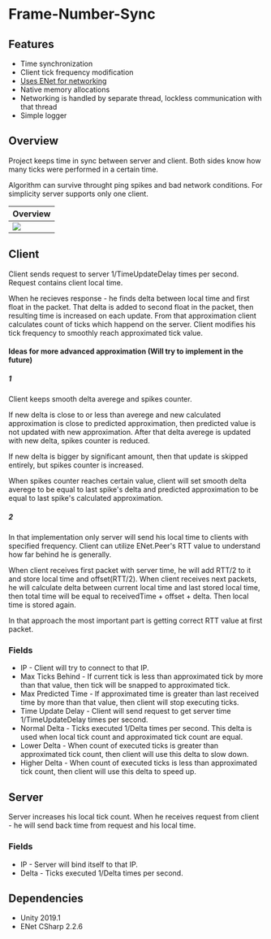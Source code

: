 # Frame-Number-Sync

## Features
- Time synchronization
- Client tick frequency modification
- [Uses ENet for networking](https://github.com/nxrighthere/ENet-CSharp)
- Native memory allocations
- Networking is handled by separate thread, lockless communication with that thread
- Simple logger

## Overview
Project keeps time in sync between server and client. Both sides know how many ticks were performed in a certain time.


Algorithm can survive throught ping spikes and bad network conditions. 
For simplicity server supports only one client.

| Overview  |  
|--|
| [![][preview1]](https://www.youtube.com/watch?v=tZppqKbpuL4) |

## Client
Client sends request to server 1/TimeUpdateDelay times per second. Request contains client local time.

When he recieves response - he finds delta between local time and first float in the packet. 
That delta is added to second float in the packet, then resulting time is increased on each update.
From that approximation client calculates count of ticks which happend on the server.
Client modifies his tick frequency to smoothly reach approximated tick value. 

#### Ideas for more advanced approximation (Will try to implement in the future)
##### 1
Client keeps smooth delta averege and spikes counter.
 
If new delta is close to or less than averege and new calculated approximation is close to predicted approximation, then predicted value is not updated with new approximation. After that delta averege is updated with new delta, spikes counter is reduced.

If new delta is bigger by significant amount, then that update is skipped entirely, but spikes counter is increased.

When spikes counter reaches certain value, client will set smooth delta averege to be equal to last spike's delta and predicted approximation to be equal to last spike's calculated approximation.
##### 2
In that implementation only server will send his local time to clients with specified frequency.
Client can utilize ENet.Peer's RTT value to understand how far behind he is generally.

When client receives first packet with server time, he will add RTT/2 to it and store local time and offset(RTT/2).
When client receives next packets, he will calculate delta between current local time and last stored local time, then total time will be equal to receivedTime + offset + delta. Then local time is stored again.

In that approach the most important part is getting correct RTT value at first packet. 

### Fields
- IP - Client will try to connect to that IP.
- Max Ticks Behind - If current tick is less than approximated tick by more than that value, then tick will be snapped to approximated tick.
- Max Predicted Time  - If approximated time is greater than last received time by more than that value, then client will stop executing ticks.
- Time Update Delay - Client will send request to get server time 1/TimeUpdateDelay times per second.
- Normal Delta - Ticks executed 1/Delta times per second. This delta is used when local tick count and approximated tick count are equal.
- Lower Delta - When count of executed ticks is greater than approximated tick count, then client will use this delta to slow down. 
- Higher Delta - When count of executed ticks is less than approximated tick count, then client will use this delta to speed up. 

## Server
Server increases his local tick count. When he receives request from client - he will send back time from request and his local time.

### Fields
- IP - Server will bind itself to that IP.
- Delta - Ticks executed 1/Delta times per second.

## Dependencies
- Unity 2019.1
- ENet CSharp 2.2.6 

[preview1]: https://i.imgur.com/tzS55KM.png
